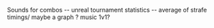 Sounds for combos -- unreal tournament
statistics -- average of strafe timings/ maybe a graph ?
music
1v1?

